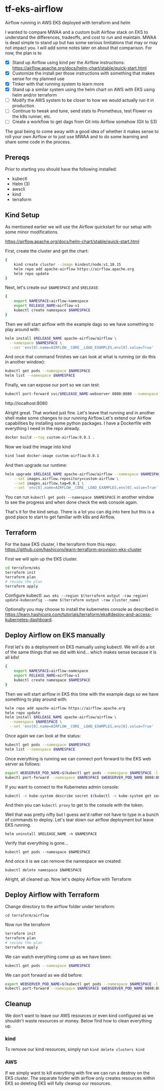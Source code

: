 # tf-eks-airflow
Airflow running in AWS EKS deployed with terraform and helm

I wanted to compare MWAA and a custom built Airflow stack on EKS to understand the differences, tradeoffs, and cost to run and maintain.  MWAA is dead simple to stand up but has some serious limitations that may or may not impact you.  I will add some notes later on about that comparison.  For now, the plan is to 

- [x] Stand up Airflow using kind per the Airflow instructions: https://airflow.apache.org/docs/helm-chart/stable/quick-start.html 
- [x] Customize the install per those instructions with something that makes sense for my planned use
- [x] Tinker with that running system to learn more
- [x] Stand up a similar system using the helm chart on AWS with EKS using helm and/or terraform
- [ ] Modify the AWS system to be closer to how we would actually run it in production
- [ ] Continue to tweak and tune, send stats to Prometheus, test Flower vs the k8s runner, etc.
- [ ] Create a workflow to get dags from Git into Airflow somehow (Git to S3)

The goal being to come away with a good idea of whether it makes sense to roll your own Airflow or to just use MWAA and to do some learning and share some code in the process.

## Prereqs

Prior to starting you should have the following installed:

* kubectl
* Helm (3)
* awscli
* kind
* terraform

## Kind Setup

As mentioned earlier we will use the Airflow quickstart for our setup with some minor modifications.

https://airflow.apache.org/docs/helm-chart/stable/quick-start.html

First, create the cluster and get the chart:

```bash
{
    kind create cluster --image kindest/node:v1.18.15
    helm repo add apache-airflow https://airflow.apache.org
    helm repo update
}
```

Next, let's create our `$NAMESPACE` and `$RELEASE`:

```bash
{
    export NAMESPACE=airflow-namespace
    export RELEASE_NAME=airflow-v1
    kubectl create namespace $NAMESPACE    
}
```

Then we will start airflow with the example dags so we have something to play around with:

```bash
helm install $RELEASE_NAME apache-airflow/airflow \
  --namespace $NAMESPACE \
  --set 'env[0].name=AIRFLOW__CORE__LOAD_EXAMPLES,env[0].value=True'
```

And once that command finishes we can look at what is running (or do this in another window):

```bash
kubectl get pods --namespace $NAMESPACE
helm list --namespace $NAMESPACE
```

Finally, we can expose our port so we can test:

```bash
kubectl port-forward svc/$RELEASE_NAME-webserver 8080:8080 --namespace $NAMESPACE
```

http://localhost:8080

Alright great. That worked just fine.  Let's leave that running and in another shell make some changes to our running Airflow.Let's extend our Airflow capabilities by installing some python packages.  I have a Dockerfile with everything I need in the repo already.

```bash
docker build --tag custom-airflow:0.0.1 .
```

Now we load the image into kind

```bash
kind load docker-image custom-airflow:0.0.1
```

And then upgrade our runtime:

```bash
helm upgrade $RELEASE_NAME apache-airflow/airflow --namespace $NAMESPACE \
    --set images.airflow.repository=custom-airflow \
    --set images.airflow.tag=0.0.1 \
    --set 'env[0].name=AIRFLOW__CORE__LOAD_EXAMPLES,env[0].value=True'    
```

You can run `kubectl get pods --namespace $NAMESPACE` in another window to see the progress and when done check the web console again.

That's it for the kind setup.  There is a lot you can dig into here but this is a good place to start to get familiar with k8s and Airflow.

## Terraform

For the base EKS cluster, I the terraform from this repo: https://github.com/hashicorp/learn-terraform-provision-eks-cluster

First we will spin up the EKS cluster.

```bash
cd terraform/eks
terraform init
terraform plan
# review the plan
terraform apply
```

Configure kubectl: `aws eks --region $(terraform output -raw region) update-kubeconfig --name $(terraform output -raw cluster_name)`

Optionally you may choose to install the kubernetes console as described in https://learn.hashicorp.com/tutorials/terraform/eks#deploy-and-access-kubernetes-dashboard.

## Deploy Airflow on EKS manually

First let's do a deployment on EKS manually using kubectl.  We will do a lot of the same things that we did with kind... which makes sense because it is all k8s!

```bash
{
    export NAMESPACE=airflow-namespace
    export RELEASE_NAME=airflow-v1
    kubectl create namespace $NAMESPACE
}
```

Then we will start airflow in EKS this time with the example dags so we have something to play around with:

```bash
helm repo add apache-airflow https://airflow.apache.org
helm repo update
helm install $RELEASE_NAME apache-airflow/airflow \
  --namespace $NAMESPACE \
  --set 'env[0].name=AIRFLOW__CORE__LOAD_EXAMPLES,env[0].value=True'
```

Once again we can look at the status:
```bash
kubectl get pods --namespace $NAMESPACE
helm list --namespace $NAMESPACE
```

Once everything is running we can connect port forward to the EKS web server as follows:

```bash
export WEBSERVER_POD_NAME=$(kubectl get pods --namespace $NAMESPACE -l "component=webserver,tier=airflow" -o jsonpath="{.items[0].metadata.name}")
kubectl port-forward --namespace $NAMESPACE $WEBSERVER_POD_NAME 8080:8080
```

If you want to connect to the Kubernetes admin console:

```bash
kubectl -n kube-system describe secret $(kubectl -n kube-system get secret | grep service-controller-token | awk '{print $1}')
```

And then you can `kubectl proxy` to get to the console with the token.

Well that was pretty nifty but I guess we'd rather not have to type in a bunch of commands to deploy. Let's tear down our airflow deployment but leave EKS running.

`helm uninstall $RELEASE_NAME -n $NAMESPACE`

Verify that everything is gone...

`kubectl get pods --namespace $NAMESPACE`

And once it is we can remove the namespace we created:

`kubectl delete namespace $NAMESPACE`

Alright, all cleaned up. Now let's deploy Airflow with Terraform

## Deploy Airflow with Terraform

Change directory to the airflow folder under terraform:

`cd terraform/airflow`

Now run the terraform

```bash
terraform init
terraform plan
# review the plan
terraform apply
```

We can watch everything come up as we have been:

```bash
kubectl get pods --namespace $NAMESPACE
```

We can port forward as we did before:

```bash
export WEBSERVER_POD_NAME=$(kubectl get pods --namespace $NAMESPACE -l "component=web,app=airflow" -o jsonpath="{.items[0].metadata.name}")
kubectl port-forward --namespace $NAMESPACE $WEBSERVER_POD_NAME 8080:8080
```

## Cleanup

We don't want to leave our AWS resources or even kind configured as we shouldn't waste resources or money.  Below find how to clean everything up.

### kind

To remove our kind resources, simply run `kind delete clusters kind`

### AWS

If we simply want to kill everything with fire we can run a destroy on the EKS cluster. The separate folder with airflow only creates resources within EKS so deleting EKS will fully cleanup our resources.

